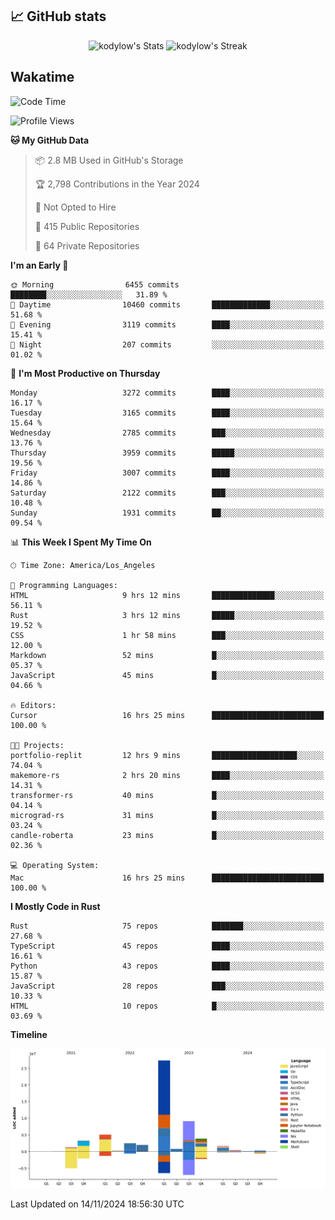 ## 📈 GitHub stats
<!--START_SECTION:github-->
<div class="badges-githubstats">
  <p align="center">
    <img src="https://github-readme-stats.vercel.app/api?username=kodylow&theme=tokyonight&show_icons=true&hide_border=true&count_private=true" alt="kodylow's Stats" height="165">
    <img src="https://github-readme-streak-stats.herokuapp.com/?user=kodylow&theme=tokyonight&hide_border=true" alt="kodylow's Streak" height="165">
  </p>
</div>
<!--END_SECTION:github-->

## Wakatime 
<!--START_SECTION:waka-->
![Code Time](http://img.shields.io/badge/Code%20Time-1%2C259%20hrs%2014%20mins-blue)

![Profile Views](http://img.shields.io/badge/Profile%20Views-8-blue)

**🐱 My GitHub Data** 

> 📦 2.8 MB Used in GitHub's Storage 
 > 
> 🏆 2,798 Contributions in the Year 2024
 > 
> 🚫 Not Opted to Hire
 > 
> 📜 415 Public Repositories 
 > 
> 🔑 64 Private Repositories 
 > 
**I'm an Early 🐤** 

```text
🌞 Morning                6455 commits        ████████░░░░░░░░░░░░░░░░░   31.89 % 
🌆 Daytime                10460 commits       █████████████░░░░░░░░░░░░   51.68 % 
🌃 Evening                3119 commits        ████░░░░░░░░░░░░░░░░░░░░░   15.41 % 
🌙 Night                  207 commits         ░░░░░░░░░░░░░░░░░░░░░░░░░   01.02 % 
```
📅 **I'm Most Productive on Thursday** 

```text
Monday                   3272 commits        ████░░░░░░░░░░░░░░░░░░░░░   16.17 % 
Tuesday                  3165 commits        ████░░░░░░░░░░░░░░░░░░░░░   15.64 % 
Wednesday                2785 commits        ███░░░░░░░░░░░░░░░░░░░░░░   13.76 % 
Thursday                 3959 commits        █████░░░░░░░░░░░░░░░░░░░░   19.56 % 
Friday                   3007 commits        ████░░░░░░░░░░░░░░░░░░░░░   14.86 % 
Saturday                 2122 commits        ███░░░░░░░░░░░░░░░░░░░░░░   10.48 % 
Sunday                   1931 commits        ██░░░░░░░░░░░░░░░░░░░░░░░   09.54 % 
```


📊 **This Week I Spent My Time On** 

```text
🕑︎ Time Zone: America/Los_Angeles

💬 Programming Languages: 
HTML                     9 hrs 12 mins       ██████████████░░░░░░░░░░░   56.11 % 
Rust                     3 hrs 12 mins       █████░░░░░░░░░░░░░░░░░░░░   19.52 % 
CSS                      1 hr 58 mins        ███░░░░░░░░░░░░░░░░░░░░░░   12.00 % 
Markdown                 52 mins             █░░░░░░░░░░░░░░░░░░░░░░░░   05.37 % 
JavaScript               45 mins             █░░░░░░░░░░░░░░░░░░░░░░░░   04.66 % 

🔥 Editors: 
Cursor                   16 hrs 25 mins      █████████████████████████   100.00 % 

🐱‍💻 Projects: 
portfolio-replit         12 hrs 9 mins       ███████████████████░░░░░░   74.04 % 
makemore-rs              2 hrs 20 mins       ████░░░░░░░░░░░░░░░░░░░░░   14.31 % 
transformer-rs           40 mins             █░░░░░░░░░░░░░░░░░░░░░░░░   04.14 % 
micrograd-rs             31 mins             █░░░░░░░░░░░░░░░░░░░░░░░░   03.24 % 
candle-roberta           23 mins             █░░░░░░░░░░░░░░░░░░░░░░░░   02.36 % 

💻 Operating System: 
Mac                      16 hrs 25 mins      █████████████████████████   100.00 % 
```

**I Mostly Code in Rust** 

```text
Rust                     75 repos            ███████░░░░░░░░░░░░░░░░░░   27.68 % 
TypeScript               45 repos            ████░░░░░░░░░░░░░░░░░░░░░   16.61 % 
Python                   43 repos            ████░░░░░░░░░░░░░░░░░░░░░   15.87 % 
JavaScript               28 repos            ███░░░░░░░░░░░░░░░░░░░░░░   10.33 % 
HTML                     10 repos            █░░░░░░░░░░░░░░░░░░░░░░░░   03.69 % 
```



**Timeline**

![Lines of Code chart](https://raw.githubusercontent.com/Kodylow/Kodylow/master/assets/bar_graph.png)


 Last Updated on 14/11/2024 18:56:30 UTC
<!--END_SECTION:waka-->
